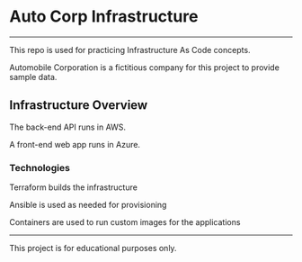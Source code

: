 # Auto Corp Infrastructure

----
This repo is used for practicing Infrastructure As Code concepts.

Automobile Corporation is a fictitious company for this project to provide sample data.

## Infrastructure Overview

The back-end API runs in AWS.

A front-end web app runs in Azure.

### Technologies

Terraform builds the infrastructure

Ansible is used as needed for provisioning

Containers are used to run custom images for the applications


----
This project is for educational purposes only.
